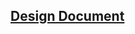 

<h2><a href="https://github.com/gijoncheng/CapstoneProject-OSU-65/blob/master/design_document/main.pdf">Design Document</a></h2>

